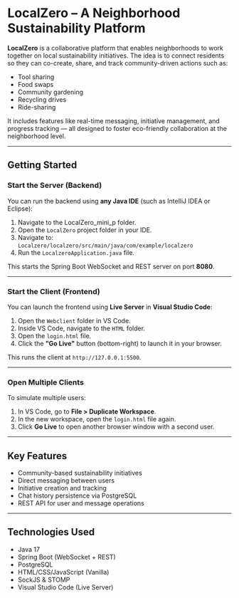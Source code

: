 # LocalZero – A Neighborhood Sustainability Platform

**LocalZero** is a collaborative platform that enables neighborhoods to work together on local sustainability initiatives. The idea is to connect residents so they can co-create, share, and track community-driven actions such as:

- Tool sharing  
- Food swaps  
- Community gardening  
- Recycling drives  
- Ride-sharing  

It includes features like real-time messaging, initiative management, and progress tracking — all designed to foster eco-friendly collaboration at the neighborhood level.

---

## Getting Started

### Start the Server (Backend)

You can run the backend using **any Java IDE** (such as IntelliJ IDEA or Eclipse):

1. Navigate to the LocalZero_mini_p folder.
2. Open the `LocalZero` project folder in your IDE.
3. Navigate to:  
   `Localzero/localzero/src/main/java/com/example/localzero`
4. Run the `LocalzeroApplication.java` file.

This starts the Spring Boot WebSocket and REST server on port **8080**.

---

### Start the Client (Frontend)

You can launch the frontend using **Live Server** in **Visual Studio Code**:

1. Open the `Webclient` folder in VS Code.
2. Inside VS Code, navigate to the `HTML` folder.
3. Open the `login.html` file.
4. Click the **"Go Live"** button (bottom-right) to launch it in your browser.

This runs the client at `http://127.0.0.1:5500`.

---

### Open Multiple Clients

To simulate multiple users:

1. In VS Code, go to **File > Duplicate Workspace**.
2. In the new workspace, open the `login.html` file again.
3. Click **Go Live** to open another browser window with a second user.

---

## Key Features

- Community-based sustainability initiatives
- Direct messaging between users
- Initiative creation and tracking
- Chat history persistence via PostgreSQL
- REST API for user and message operations

---

## Technologies Used

- Java 17
- Spring Boot (WebSocket + REST)
- PostgreSQL
- HTML/CSS/JavaScript (Vanilla)
- SockJS & STOMP
- Visual Studio Code (Live Server)

